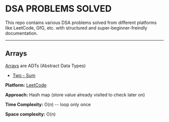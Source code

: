 # DSA PROBLEMS SOLVED

This repo contains various DSA problems solved from different platforms like LeetCode, GfG, etc. with structured and super-beginner-freindly documentation.


---


## Arrays

[Arrays](https://github.com/Aditya-354/Interesting-DSA-Problems/tree/main/Arrays) are ADTs (Abstract Data Types)
- [Two - Sum](https://github.com/Aditya-354/Interesting-DSA-Problems/blob/main/Arrays/TwoSum.cpp)

**Platform:** [LeetCode](https://leetcode.com/problems/two-sum/description/)

**Approach:** Hash map (store value already visited to check later on)

**Time Complexity:**  O(n) -- loop only once

**Space complexity:** O(n)

